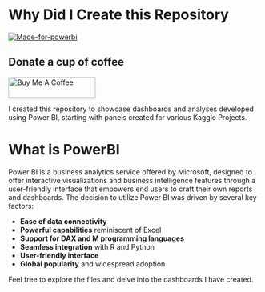 
# Why Did I Create this Repository 

[![Made-for-powerbi](https://github.com/marclelijveld/Power-BI-Icons/blob/main/SVG/Desktop.svg)](https://learn.microsoft.com/en-us/power-bi/fundamentals/power-bi-overview)



## Donate a cup of coffee
<a href="https://www.buymeacoffee.com/deepshikasharma" target="_blank"><img src="https://www.buymeacoffee.com/assets/img/custom_images/orange_img.png" alt="Buy Me A Coffee" style="height: 41px !important;width: 174px !important;box-shadow: 0px 3px 2px 0px rgba(190, 190, 190, 0.5) !important;-webkit-box-shadow: 0px 3px 2px 0px rgba(190, 190, 190, 0.5) !important;" ></a>



I created this repository to showcase dashboards and analyses developed using Power BI, starting with panels created for various Kaggle Projects. 
# What is PowerBI
Power BI is a business analytics service offered by Microsoft, designed to offer interactive visualizations and business intelligence features through a user-friendly interface that empowers end users to craft their own reports and dashboards.
The decision to utilize Power BI was driven by several key factors:
- **Ease of data connectivity**
- **Powerful capabilities** reminiscent of Excel
- **Support for DAX and M programming languages**
- **Seamless integration** with R and Python
- **User-friendly interface**
- **Global popularity** and widespread adoption

Feel free to explore the files and delve into the dashboards I have created.

